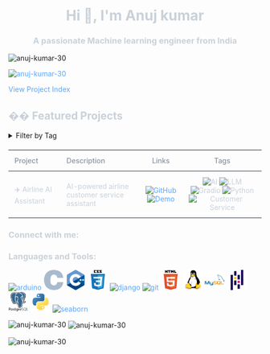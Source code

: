 <h1 align="center">Hi 👋, I'm Anuj kumar</h1>
<h3 align="center">A passionate Machine learning engineer from India</h3>

<p align="left"> <img src="https://komarev.com/ghpvc/?username=anuj-kumar-30&label=Profile%20views&color=0e75b6&style=flat" alt="anuj-kumar-30" /> </p>

<p align="left"> <a href="https://github.com/ryo-ma/github-profile-trophy"><img src="https://github-profile-trophy.vercel.app/?username=anuj-kumar-30" alt="anuj-kumar-30" /></a> </p>

[View Project Index](project_index.md)

## �� Featured Projects

<details>
<summary>Filter by Tag</summary>

- [All Projects](#featured-projects)
- [AI](#featured-projects)
- [LLM](#featured-projects)
- [Gradio](#featured-projects)
- [Python](#featured-projects)
- [Customer Service](#featured-projects)

</details>

| Project | Description | Links | Tags |
|:--------|:------------|:-----:|:----:|
| ✈️ Airline AI Assistant | AI-powered airline customer service assistant | [![GitHub](https://img.shields.io/badge/GitHub-181717?style=flat-square&logo=github&logoColor=white)](https://github.com/anuj-kumar-30/LLM-engieering) [![Demo](https://img.shields.io/badge/Demo-238636?style=flat-square&logo=gradio&logoColor=white)](https://cea988592e0df1c2fb.gradio.live) | ![AI](https://img.shields.io/badge/AI-58A6FF?style=flat-square&logo=openai&logoColor=white) ![LLM](https://img.shields.io/badge/LLM-58A6FF?style=flat-square&logo=openai&logoColor=white) ![Gradio](https://img.shields.io/badge/Gradio-238636?style=flat-square&logo=gradio&logoColor=white) ![Python](https://img.shields.io/badge/Python-58A6FF?style=flat-square&logo=python&logoColor=white) ![Customer Service](https://img.shields.io/badge/Customer_Service-58A6FF?style=flat-square&logo=service&logoColor=white) |

<h3 align="left">Connect with me:</h3>
<p align="left">
</p>

<h3 align="left">Languages and Tools:</h3>
<p align="left"> <a href="https://www.arduino.cc/" target="_blank" rel="noreferrer"> <img src="https://cdn.worldvectorlogo.com/logos/arduino-1.svg" alt="arduino" width="40" height="40"/> </a> <a href="https://www.cprogramming.com/" target="_blank" rel="noreferrer"> <img src="https://raw.githubusercontent.com/devicons/devicon/master/icons/c/c-original.svg" alt="c" width="40" height="40"/> </a> <a href="https://www.w3schools.com/cpp/" target="_blank" rel="noreferrer"> <img src="https://raw.githubusercontent.com/devicons/devicon/master/icons/cplusplus/cplusplus-original.svg" alt="cplusplus" width="40" height="40"/> </a> <a href="https://www.w3schools.com/css/" target="_blank" rel="noreferrer"> <img src="https://raw.githubusercontent.com/devicons/devicon/master/icons/css3/css3-original-wordmark.svg" alt="css3" width="40" height="40"/> </a> <a href="https://www.djangoproject.com/" target="_blank" rel="noreferrer"> <img src="https://cdn.worldvectorlogo.com/logos/django.svg" alt="django" width="40" height="40"/> </a> <a href="https://git-scm.com/" target="_blank" rel="noreferrer"> <img src="https://www.vectorlogo.zone/logos/git-scm/git-scm-icon.svg" alt="git" width="40" height="40"/> </a> <a href="https://www.w3.org/html/" target="_blank" rel="noreferrer"> <img src="https://raw.githubusercontent.com/devicons/devicon/master/icons/html5/html5-original-wordmark.svg" alt="html5" width="40" height="40"/> </a> <a href="https://www.linux.org/" target="_blank" rel="noreferrer"> <img src="https://raw.githubusercontent.com/devicons/devicon/master/icons/linux/linux-original.svg" alt="linux" width="40" height="40"/> </a> <a href="https://www.mysql.com/" target="_blank" rel="noreferrer"> <img src="https://raw.githubusercontent.com/devicons/devicon/master/icons/mysql/mysql-original-wordmark.svg" alt="mysql" width="40" height="40"/> </a> <a href="https://pandas.pydata.org/" target="_blank" rel="noreferrer"> <img src="https://raw.githubusercontent.com/devicons/devicon/2ae2a900d2f041da66e950e4d48052658d850630/icons/pandas/pandas-original.svg" alt="pandas" width="40" height="40"/> </a> <a href="https://www.postgresql.org" target="_blank" rel="noreferrer"> <img src="https://raw.githubusercontent.com/devicons/devicon/master/icons/postgresql/postgresql-original-wordmark.svg" alt="postgresql" width="40" height="40"/> </a> <a href="https://www.python.org" target="_blank" rel="noreferrer"> <img src="https://raw.githubusercontent.com/devicons/devicon/master/icons/python/python-original.svg" alt="python" width="40" height="40"/> </a> <a href="https://seaborn.pydata.org/" target="_blank" rel="noreferrer"> <img src="https://seaborn.pydata.org/_images/logo-mark-lightbg.svg" alt="seaborn" width="40" height="40"/> </a> </p>

<p><img align="left" src="https://github-readme-stats.vercel.app/api/top-langs?username=anuj-kumar-30&show_icons=true&locale=en&layout=compact" alt="anuj-kumar-30" /></p>

<p>&nbsp;<img align="center" src="https://github-readme-stats.vercel.app/api?username=anuj-kumar-30&show_icons=true&locale=en" alt="anuj-kumar-30" /></p>

<p><img align="center" src="https://github-readme-streak-stats.herokuapp.com/?user=anuj-kumar-30&" alt="anuj-kumar-30" /></p>

<style>
select {
    font-size: 14px;
    font-weight: 400;
    color: #c9d1d9;
    background-color: #0d1117;
    cursor: pointer;
    transition: all 0.2s ease;
}

select:hover {
    border-color: #58A6FF;
}

.project-row {
    transition: all 0.2s ease;
}

.project-row:hover {
    transform: scale(1.01);
}

table {
    border-collapse: collapse;
    width: 100%;
    margin: 20px 0;
    color: #c9d1d9;
}

th, td {
    padding: 12px;
    text-align: left;
    border-bottom: 1px solid #30363d;
}

th {
    font-weight: 500;
    color: #8b949e;
}

tr:hover {
    background-color: #161b22;
}

a {
    color: #58A6FF;
    text-decoration: none;
}

a:hover {
    text-decoration: underline;
}

h1, h2, h3 {
    color: #c9d1d9;
}
</style>

